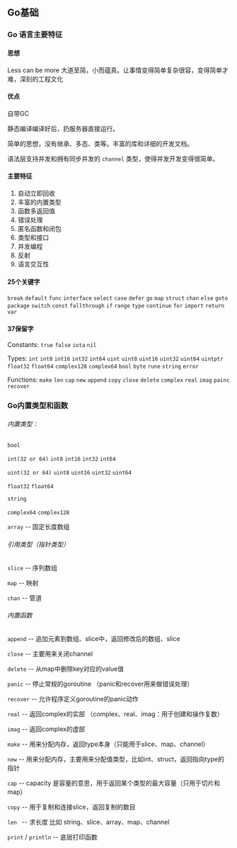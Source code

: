 ## Go基础

### Go 语言主要特征

#### 思想

Less can be more 大道至简，小而蕴真。让事情变得简单复杂很容，变得简单才难，深刻的工程文化

#### 优点

自带GC

静态编译编译好后，扔服务器直接运行。

简单的思想，没有继承、多态、类等。丰富的库和详细的开发文档。

语法层支持并发和拥有同步并发的 `channel` 类型，使得并发开发变得很简单。

#### 主要特征

1. 自动立即回收
2. 丰富的内置类型
3. 函数多返回值
4. 错误处理
5. 匿名函数和闭包
6. 类型和接口
7. 并发编程
8. 反射
9. 语言交互性

#### 25个关键字

`break` `default`  `func` `interface`  `select` `case` `defer` `go` `map` `struct` `chan` `else` `goto` `package` `switch` `const`  `fallthrough` `if` `range` `type` `continue` `for` `import` `return` `var`

#### 37保留字

Constants: `true` `false` `iota` `nil`

Types: `int` `int8` `int16` `int32` `int64` `uint` `uint8` `uint16` `uint32` `uint64` `uintptr` `float32` `float64` `complex128` `complex64` `bool` `byte` `rune` `string` `error`

Functions: `make` `len` `cap` `new` `append` `copy` `close` `delete` `complex` `real` `imag` `painc` `recover`

### Go内置类型和函数

###### 内置类型：

`bool`

`int(32 or 64)` `int8` `int16` `int32` `int64` 

`uint(32 or 64)` `uint8` `uint16` `uint32` `uint64` 

`float32` `float64`

`string`

`complex64` `complex128`

`array` -- 固定长度数组

###### 引用类型（指针类型）

`slice` -- 序列数组

`map`     -- 映射

`chan`   -- 管道

###### 内置函数

`append`                 -- 追加元素到数组、slice中，返回修改后的数组、slice 

`close`                   -- 主要用来关闭channel

`delete`                 -- 从map中删除key对应的value值

`panic`                   -- 停止常规的goroutine （panic和recover用来做错误处理）

`recover`               -- 允许程序定义goroutine的panic动作

`real`                     -- 返回complex的实部 （complex、real、imag：用于创建和操作复数）

`imag`                     -- 返回complex的虚部

`make`                     -- 用来分配内存，返回type本身（只能用于slice、map、channel） 

`new`                       -- 用来分配内存，主要用来分配值类型，比如int、struct，返回指向type的指针

`cap`                       -- capacity 是容量的意思，用于返回某个类型的最大容量（只用于切片和map）

`copy`                      -- 用于复制和连接slice，返回复制的数目

`len `                        -- 求长度 比如 string、slice、array、map、channel

`print` / `println`  -- 底层打印函数
